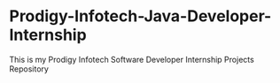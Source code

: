 # Prodigy-Infotech-Java-Developer-Internship
This is my Prodigy Infotech Software Developer Internship Projects Repository
